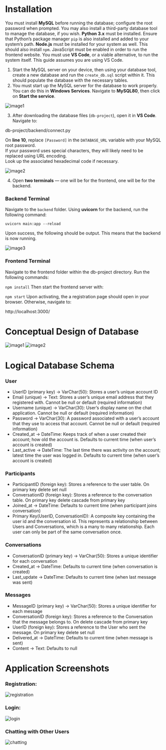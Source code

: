 # Installation

You must install **MySQL** before running the database; configure the root password when prompted. You may also install a third-party database tool to manage the database, if you wish. 
**Python 3.x** must be installed. Ensure that Python’s package manager `pip` is also installed and added to your system’s path. **Node.js** must be installed for your system as well. This should also install `npm`. JavaScript must be enabled in order to run the frontend website. You must use **VS Code**, or a viable alternative, to run the system itself. This guide assumes you are using VS Code.

1. Start the MySQL server on your device, then using your database tool, create a new database and run the `create_db.sql` script within it. This should populate the database with the necessary tables.
2. You must start up the MySQL server for the database to work properly. You can do this in **Windows Services**. Navigate to **MySQL80**, then click on **Start the service**.

![image1](https://github.com/MikaelSag/OnlineMessengerApp/blob/main/images/dbproj1.png?raw=true)

3. After downloading the database files (`db-project`), open it in **VS Code**. Navigate to:

db-project/backend/connect.py

On **line 10**, replace `[Password]` in the `DATABASE_URL` variable with your MySQL root password.  
If your password uses special characters, they will likely need to be replaced using URL encoding.  
Look up the associated hexadecimal code if necessary.

![image2](https://github.com/MikaelSag/OnlineMessengerApp/blob/main/images/dbproj2.png?raw=true)

4. Open **two terminals** — one will be for the frontend, one will be for the backend.

### Backend Terminal

Navigate to the `backend` folder. Using **uvicorn** for the backend, run the following command:

`uvicorn main:app --reload`

Upon success, the following should be output. This means that the backend is now running.

![image3](https://github.com/MikaelSag/OnlineMessengerApp/blob/main/images/dbproj3.png?raw=true)

### Frontend Terminal
Navigate to the frontend folder within the db-project directory. Run the following commands:

`npm install`
Then start the frontend server with:

`npm start`
Upon activating, the a registration page should open in your browser. Otherwise, navigate to:

http://localhost:3000/

# Conceptual Design of Database  

![image1](https://github.com/MikaelSag/OnlineMessengerApp/blob/main/images/image%20(2).png?raw=true)
![image2](https://github.com/MikaelSag/OnlineMessengerApp/blob/main/images/image.png?raw=true)

# Logical Database Schema
### User
* UserID (primary key) → VarChar(50): Stores a user’s unique account ID
* Email (unique) → Text: Stores a user’s unique email address that they registered with. Cannot be null or default (required information)
* Username (unique) → VarChar(30): User’s display name on the chat application. Cannot be null or default (required information)
* Password → VarChar(30): A password associated with a user’s account that they use to access that account. Cannot be null or default (required information)
* Created_at → DateTime: Keeps track of when a user created their account; how old the account is. Defaults to current time (when user’s account is created)
* Last_active → DateTime: The last time there was activity on the account; latest time the user was logged in. Defaults to current time (when user’s account is created)

### Participants
* ParticipantID (foreign key): Stores a reference to the user table. On primary key delete set null
* ConversationID (foreign key): Stores a reference to the conversation table. On primary key delete cascade from primary key
* Joined_at → DateTime: Defaults to current time (when participant joins conversation)
* Primary Key(UserID, ConversationID): A composite key containing the user id and the conversation id. This represents a relationship between Users and Conversations, which is a many to many relationship. Each user can only be part of the same conversation once. 

### Conversations
* ConversationID (primary key) → VarChar(50): Stores a unique identifier for each conversation
* Created_at → DateTime: Defaults to current time (when conversation is created)
* Last_update → DateTime: Defaults to current time (when last message was sent)

### Messages
* MessageID (primary key) → VarChar(50): Stores a unique identifier for each message
* ConversationID (foreign key): Stores a reference to the Conversation that the message belongs to. On delete cascade from primary key
* UserID (foreign key): Stores a reference to the User who sent the message. On primary key delete set null 
* Delivered_at → DateTime: Defaults to current time (when message is sent)
* Content → Text: Defaults to null

# Application Screenshots  

### Registration:
![registration](https://github.com/MikaelSag/OnlineMessengerApp/blob/main/images/dbproj6.png?raw=true)

### Login: 
![login](https://github.com/MikaelSag/OnlineMessengerApp/blob/main/images/dbproj4.png?raw=true)

### Chatting with Other Users
![chatting](https://github.com/MikaelSag/OnlineMessengerApp/blob/main/images/dbproj5.png?raw=true)
